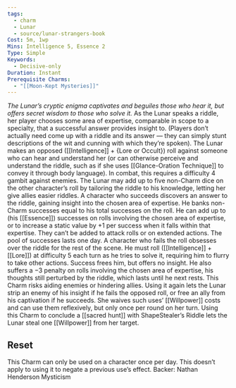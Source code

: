 ```yaml
---
tags:
  - charm
  - Lunar
  - source/lunar-strangers-book
Cost: 5m, 1wp
Mins: Intelligence 5, Essence 2
Type: Simple
Keywords:
  - Decisive-only
Duration: Instant
Prerequisite Charms:
  - "[[Moon-Kept Mysteries]]"
---
```

*The Lunar’s cryptic enigma captivates and beguiles those who hear it, but offers secret wisdom to those who solve it.*
As the Lunar speaks a riddle, her player chooses some area of expertise, comparable in scope to a specialty, that a successful answer provides insight to. (Players don’t actually need come up with a riddle and its answer — they can simply stunt descriptions of the wit and cunning with which they’re spoken).
The Lunar makes an opposed ([[Intelligence]] + {Lore or Occult}) roll against someone who can hear and understand her (or can otherwise perceive and understand the riddle, such as if she uses [[Glance-Oration Technique]] to convey it through body language). In combat, this requires a difficulty 4 gambit against enemies. The Lunar may add up to five non-Charm dice on the other character’s roll by tailoring the riddle to his knowledge, letting her give allies easier riddles.
A character who succeeds discovers an answer to the riddle, gaining insight into the chosen area of expertise. He banks non-Charm successes equal to his total successes on the roll. He can add up to (his [[Essence]]) successes on rolls involving the chosen area of expertise, or to increase a static value by +1 per success when it falls within that expertise. They can’t be added to attack rolls or on extended actions. The pool of successes lasts one day.
A character who fails the roll obsesses over the riddle for the rest of the scene. He must roll ([[Intelligence]] + [[Lore]]) at difficulty 5 each turn as he tries to solve it, requiring him to flurry to take other actions. Success frees him, but offers no insight. He also suffers a −3 penalty on rolls involving the chosen area of expertise, his thoughts still perturbed by the riddle, which lasts until he next rests.
This Charm risks aiding enemies or hindering allies.
Using it again lets the Lunar strip an enemy of his insight if he fails the opposed roll, or free an ally from his captivation if he succeeds. She waives such uses’ [[Willpower]] costs and can use them reflexively, but only once per round on her turn.
Using this Charm to conclude a [[sacred hunt]] with ShapeStealer’s Riddle lets the Lunar steal one [[Willpower]] from her target.

## Reset 
This Charm can only be used on a character once per day. This doesn’t apply to using it to negate a previous use’s effect.
Backer: Nathan Henderson Mysticism